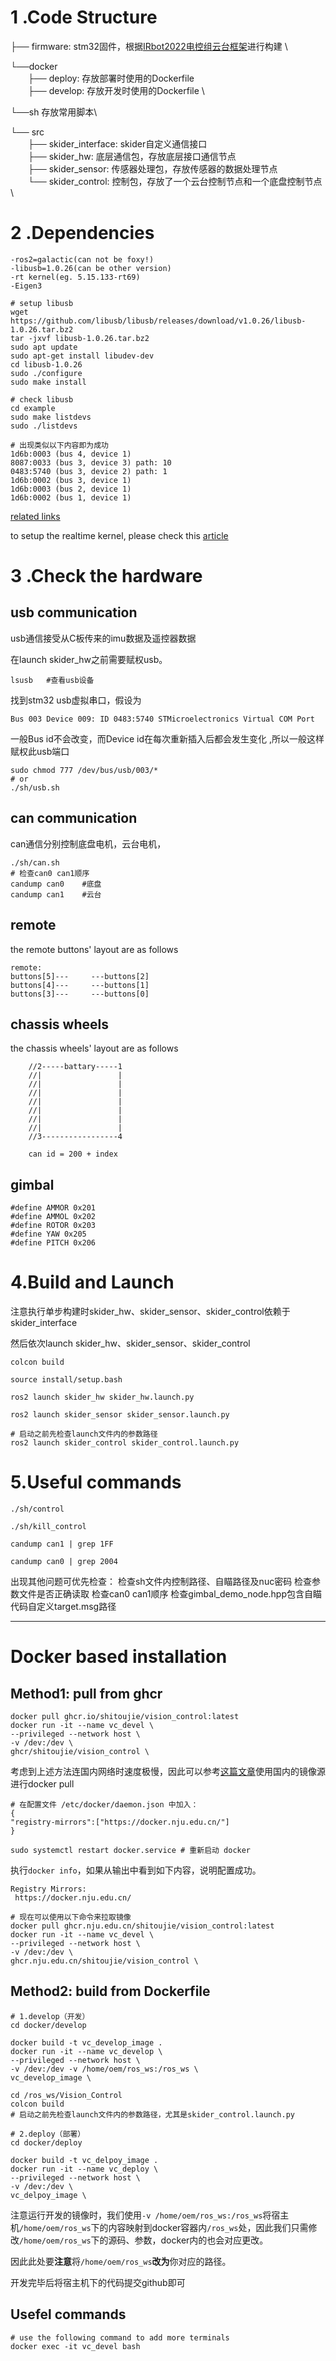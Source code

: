 

# 1 .Code Structure

├── firmware: stm32固件，根据[IRbot2022电控组云台框架]( https://github.com/Qylann/gimbal-standard)进行构建  \

└──docker \
&emsp;&emsp;├── deploy: 存放部署时使用的Dockerfile \
&emsp;&emsp;├── develop: 存放开发时使用的Dockerfile \

└──sh 存放常用脚本\

└── src \
&emsp;&emsp;├── skider_interface: skider自定义通信接口  \
&emsp;&emsp;├── skider_hw: 底层通信包，存放底层接口通信节点 \
&emsp;&emsp;├── skider_sensor: 传感器处理包，存放传感器的数据处理节点   \
&emsp;&emsp;└── skider_control: 控制包，存放了一个云台控制节点和一个底盘控制节点  \




# 2 .Dependencies
``` 
-ros2=galactic(can not be foxy!)
-libusb=1.0.26(can be other version)
-rt kernel(eg. 5.15.133-rt69)
-Eigen3
```



``` 
# setup libusb
wget https://github.com/libusb/libusb/releases/download/v1.0.26/libusb-1.0.26.tar.bz2 
tar -jxvf libusb-1.0.26.tar.bz2 
sudo apt update 
sudo apt-get install libudev-dev
cd libusb-1.0.26
sudo ./configure 
sudo make install

# check libusb
cd example
sudo make listdevs	
sudo ./listdevs

# 出现类似以下内容即为成功
1d6b:0003 (bus 4, device 1)
8087:0033 (bus 3, device 3) path: 10
0483:5740 (bus 3, device 2) path: 1
1d6b:0002 (bus 3, device 1)
1d6b:0003 (bus 2, device 1)
1d6b:0002 (bus 1, device 1)
```

[related links]( https://blog.csdn.net/jiacong_wang/article/details/106720863?spm=1001.2014.3001.5502)



to setup the realtime kernel, please check this [article]( https://zhuanlan.zhihu.com/p/675155576)



# 3 .Check the hardware
## usb communication

usb通信接受从C板传来的imu数据及遥控器数据

在launch skider_hw之前需要赋权usb。 

```
lsusb	#查看usb设备
```
找到stm32 usb虚拟串口，假设为
```
Bus 003 Device 009: ID 0483:5740 STMicroelectronics Virtual COM Port
```
一般Bus id不会改变，而Device id在每次重新插入后都会发生变化 ,所以一般这样赋权此usb端口
```
sudo chmod 777 /dev/bus/usb/003/*
# or 
./sh/usb.sh
```


## can communication

can通信分别控制底盘电机，云台电机，

``` 
./sh/can.sh
# 检查can0 can1顺序
candump can0	#底盘
candump can1	#云台
```

## remote

the remote buttons' layout are as follows

``` 
remote:
buttons[5]---     ---buttons[2]
buttons[4]---     ---buttons[1]
buttons[3]---     ---buttons[0]
```

## chassis wheels

the chassis wheels' layout are as follows

``` 
    //2-----battary-----1
    //|                 |
    //|                 |
    //|                 |
    //|                 |
    //|                 |
    //|                 |
    //|                 |
    //3-----------------4
    
	can id = 200 + index
```

## gimbal

``` 
#define AMMOR 0x201
#define AMMOL 0x202
#define ROTOR 0x203
#define YAW 0x205 
#define PITCH 0x206
```



# 4.Build and Launch

注意执行单步构建时skider_hw、skider_sensor、skider_control依赖于skider_interface

然后依次launch skider_hw、skider_sensor、skider_control

``` 
colcon build

source install/setup.bash

ros2 launch skider_hw skider_hw.launch.py

ros2 launch skider_sensor skider_sensor.launch.py

# 启动之前先检查launch文件内的参数路径
ros2 launch skider_control skider_control.launch.py
```



# 5.Useful commands

``` 
./sh/control

./sh/kill_control

candump can1 | grep 1FF

candump can0 | grep 2004
```







出现其他问题可优先检查：
检查sh文件内控制路径、自瞄路径及nuc密码
检查参数文件是否正确读取
检查can0 can1顺序
检查gimbal_demo_node.hpp包含自瞄代码自定义target.msg路径



----------------------------------------------------------------------------------------------------------------------------------



# Docker based installation

## Method1: pull from ghcr



``` 
docker pull ghcr.io/shitoujie/vision_control:latest
docker run -it --name vc_devel \
--privileged --network host \
-v /dev:/dev \
ghcr/shitoujie/vision_control \
```

考虑到上述方法连国内网络时速度极慢，因此可以参考[这篇文章](**https://www.cnblogs.com/rainbow-tan/p/17775385.html**)使用国内的镜像源进行docker pull

``` 
# 在配置文件 /etc/docker/daemon.json 中加入：
{
"registry-mirrors":["https://docker.nju.edu.cn/"]
}

```

``` 
sudo systemctl restart docker.service # 重新启动 docker

```

执行`docker info`，如果从输出中看到如下内容，说明配置成功。

``` 
Registry Mirrors:
 https://docker.nju.edu.cn/
```

``` 
# 现在可以使用以下命令来拉取镜像
docker pull ghcr.nju.edu.cn/shitoujie/vision_control:latest
docker run -it --name vc_devel \
--privileged --network host \
-v /dev:/dev \
ghcr.nju.edu.cn/shitoujie/vision_control \
```



## Method2: build from Dockerfile

``` 
# 1.develop（开发）
cd docker/develop

docker build -t vc_develop_image .
docker run -it --name vc_develop \
--privileged --network host \
-v /dev:/dev -v /home/oem/ros_ws:/ros_ws \
vc_develop_image \

cd /ros_ws/Vision_Control
colcon build
# 启动之前先检查launch文件内的参数路径，尤其是skider_control.launch.py

# 2.deploy（部署）
cd docker/deploy

docker build -t vc_delpoy_image .
docker run -it --name vc_deploy \
--privileged --network host \
-v /dev:/dev \
vc_delpoy_image \
```

注意运行开发的镜像时，我们使用`-v /home/oem/ros_ws:/ros_ws`将宿主机`/home/oem/ros_ws`下的内容映射到docker容器内`/ros_ws`处，因此我们只需修改`/home/oem/ros_ws`下的源码、参数，docker内的也会对应更改。

因此此处要**注意**将`/home/oem/ros_ws`**改为**你对应的路径。

开发完毕后将宿主机下的代码提交github即可





## Usefel commands

``` 
# use the following command to add more terminals
docker exec -it vc_devel bash
```



